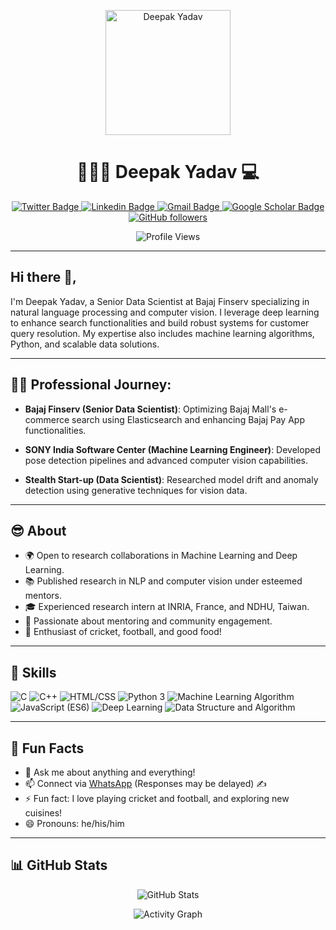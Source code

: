 <!-- Header -->
<p align="center">
  <img src="https://your-logo-url" alt="Deepak Yadav" width="200"/>
</p>

<h1 align="center">👱🏻‍♂️ Deepak Yadav 💻</h1>

<p align="center">
  <a href="https://twitter.com/deepak842705">
    <img src="https://img.shields.io/badge/-@deepak842705-1ca0f1?style=flat-square&labelColor=1ca0f1&logo=twitter&logoColor=white&link=https://twitter.com/deepak842705" alt="Twitter Badge">
  </a>
  <a href="https://www.linkedin.com/in/deepak2233/">
    <img src="https://img.shields.io/badge/-deepak2233-blue?style=flat-square&logo=Linkedin&logoColor=white&link=https://www.linkedin.com/in/deepak2233/" alt="Linkedin Badge">
  </a>
  <a href="mailto:deepak842705@gmail.com">
    <img src="https://img.shields.io/badge/-deepak842705@gmail.com-c14438?style=flat-square&logo=Gmail&logoColor=white&link=mailto:deepak842705@gmail.com" alt="Gmail Badge">
  </a>
  <a href="https://scholar.google.com/citations?user=cdrnT0MAAAAJ&hl=en">
    <img src="https://img.shields.io/badge/Google_Scholar-skyblue?style=flat-square&logo=google-scholar&logoColor=white" alt="Google Scholar Badge">
  </a>
  <a href="https://github.com/deepak2233/?tab=follow">
    <img src="https://img.shields.io/github/followers/deepak2233?label=Follow&style=social" alt="GitHub followers">
  </a>
</p>

<p align="center">
  <img src="https://komarev.com/ghpvc/?username=deepak2233&style=flat&labelColor=red&logo=github&label=Profile+Views&color=971901" alt="Profile Views">
</p>

---

<!-- Introduction -->
## Hi there 👋,

I'm Deepak Yadav, a Senior Data Scientist at Bajaj Finserv specializing in natural language processing and computer vision. I leverage deep learning to enhance search functionalities and build robust systems for customer query resolution. My expertise also includes machine learning algorithms, Python, and scalable data solutions.

---

<!-- Professional Journey -->
## 🧑‍💻 Professional Journey:

- **Bajaj Finserv (Senior Data Scientist)**:
  Optimizing Bajaj Mall's e-commerce search using Elasticsearch and enhancing Bajaj Pay App functionalities.
  
- **SONY India Software Center (Machine Learning Engineer)**:
  Developed pose detection pipelines and advanced computer vision capabilities.
  
- **Stealth Start-up (Data Scientist)**:
  Researched model drift and anomaly detection using generative techniques for vision data.

---

<!-- About -->
## 😎 About

- 🌍 Open to research collaborations in Machine Learning and Deep Learning.
- 📚 Published research in NLP and computer vision under esteemed mentors.
- 🎓 Experienced research intern at INRIA, France, and NDHU, Taiwan.
- 🌱 Passionate about mentoring and community engagement.
- 🏏 Enthusiast of cricket, football, and good food!

---

<!-- Skills -->
## 💪 Skills 

<img src="https://img.shields.io/badge/C-lightgrey" alt="C" /> <img src="https://img.shields.io/badge/C++-ff69b4" alt="C++" /> 
<img src="https://img.shields.io/badge/HTML/CSS-lightgrey" alt="HTML/CSS" /> <img src="https://img.shields.io/badge/Python 3-informational" alt="Python 3" /> 
<img src="https://img.shields.io/badge/Machine Learning Algorithm-ff69b4" alt="Machine Learning Algorithm" /> <img src="https://img.shields.io/badge/JavaScript -brightgreen" alt="JavaScript (ES6)" /> 
<img src="https://img.shields.io/badge/Deep Learning-blue" alt="Deep Learning" /> <img src="https://img.shields.io/badge/Data Structure and Algorithm-blue" alt="Data Structure and Algorithm" />

---

<!-- Fun Facts -->
## 🌟 Fun Facts

- 💬 Ask me about anything and everything!
- 📫 Connect via [WhatsApp](https://wa.me/918427059627) (Responses may be delayed) ✍️
- ⚡ Fun fact: I love playing cricket and football, and exploring new cuisines!
- 😄 Pronouns: he/his/him

---

<!-- GitHub Stats -->
## 📊 GitHub Stats
<p align="center">
  <img src="https://github-readme-stats.vercel.app/api?username=deepak2233&show_icons=true&theme=tokyonight" alt="GitHub Stats">
</p>

<p align="center">
  <img src="https://activity-graph.herokuapp.com/graph?username=deepak2233&theme=react-dark&area=true" alt="Activity Graph">
</p>

<!-- End -->
